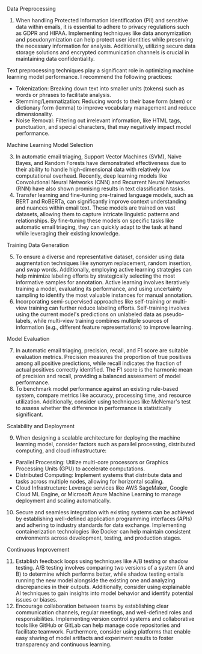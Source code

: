  Data Preprocessing

1. When handling Protected Information Identification (PII) and sensitive data within emails, it is essential to adhere to privacy regulations such as GDPR and HIPAA. Implementing techniques like data anonymization and pseudonymization can help protect user identities while preserving the necessary information for analysis. Additionally, utilizing secure data storage solutions and encrypted communication channels is crucial in maintaining data confidentiality.

Text preprocessing techniques play a significant role in optimizing machine learning model performance. I recommend the following practices:

- Tokenization: Breaking down text into smaller units (tokens) such as words or phrases to facilitate analysis.
- Stemming/Lemmatization: Reducing words to their base form (stem) or dictionary form (lemma) to improve vocabulary management and reduce dimensionality.
- Noise Removal: Filtering out irrelevant information, like HTML tags, punctuation, and special characters, that may negatively impact model performance.

Machine Learning Model Selection

3. In automatic email triaging, Support Vector Machines (SVM), Naive Bayes, and Random Forests have demonstrated effectiveness due to their ability to handle high-dimensional data with relatively low computational overhead. Recently, deep learning models like Convolutional Neural Networks (CNN) and Recurrent Neural Networks (RNN) have also shown promising results in text classification tasks.
4. Transfer learning and fine-tuning pre-trained language models, such as BERT and RoBERTa, can significantly improve context understanding and nuances within email text. These models are trained on vast datasets, allowing them to capture intricate linguistic patterns and relationships. By fine-tuning these models on specific tasks like automatic email triaging, they can quickly adapt to the task at hand while leveraging their existing knowledge.

Training Data Generation

5. To ensure a diverse and representative dataset, consider using data augmentation techniques like synonym replacement, random insertion, and swap words. Additionally, employing active learning strategies can help minimize labeling efforts by strategically selecting the most informative samples for annotation. Active learning involves iteratively training a model, evaluating its performance, and using uncertainty sampling to identify the most valuable instances for manual annotation.
6. Incorporating semi-supervised approaches like self-training or multi-view training can further reduce labeling efforts. Self-training involves using the current model's predictions on unlabeled data as pseudo-labels, while multi-view training combines multiple sources of information (e.g., different feature representations) to improve learning.

Model Evaluation

7. In automatic email triaging, precision, recall, and F1 score are suitable evaluation metrics. Precision measures the proportion of true positives among all positive predictions, while recall indicates the fraction of actual positives correctly identified. The F1 score is the harmonic mean of precision and recall, providing a balanced assessment of model performance.
8. To benchmark model performance against an existing rule-based system, compare metrics like accuracy, processing time, and resource utilization. Additionally, consider using techniques like McNemar's test to assess whether the difference in performance is statistically significant.

Scalability and Deployment

9. When designing a scalable architecture for deploying the machine learning model, consider factors such as parallel processing, distributed computing, and cloud infrastructure:
- Parallel Processing: Utilize multi-core processors or Graphics Processing Units (GPU) to accelerate computations.
- Distributed Computing: Implement systems that distribute data and tasks across multiple nodes, allowing for horizontal scaling.
- Cloud Infrastructure: Leverage services like AWS SageMaker, Google Cloud ML Engine, or Microsoft Azure Machine Learning to manage deployment and scaling automatically.
10. Secure and seamless integration with existing systems can be achieved by establishing well-defined application programming interfaces (APIs) and adhering to industry standards for data exchange. Implementing containerization technologies like Docker can help maintain consistent environments across development, testing, and production stages.

Continuous Improvement

11. Establish feedback loops using techniques like A/B testing or shadow testing. A/B testing involves comparing two versions of a system (A and B) to determine which performs better, while shadow testing entails running the new model alongside the existing one and analyzing discrepancies in their outputs. Additionally, consider using explainable AI techniques to gain insights into model behavior and identify potential issues or biases.
12. Encourage collaboration between teams by establishing clear communication channels, regular meetings, and well-defined roles and responsibilities. Implementing version control systems and collaborative tools like GitHub or GitLab can help manage code repositories and facilitate teamwork. Furthermore, consider using platforms that enable easy sharing of model artifacts and experiment results to foster transparency and continuous learning.